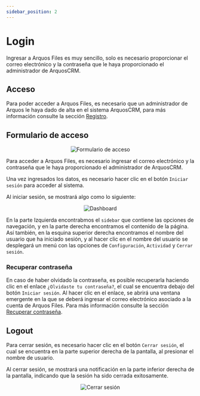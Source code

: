 ```yaml
---
sidebar_position: 2
---
```


# Login

Ingresar a Arquos Files es muy sencillo, solo es necesario proporcionar el correo electrónico y la contraseña que le haya proporcionado el administrador de ArquosCRM.

## Acceso

Para poder acceder a Arquos Files, es necesario que un administrador de Arquos le haya dado de alta en el sistema ArquosCRM, para más información consulte la sección [Registro](/docs/autenticacion/registro).

## Formulario de acceso

<div align="center">
  <img src="/img/arquos_files/Auth/login.png" alt="Formulario de acceso" />
</div>

Para acceder a Arquos Files, es necesario ingresar el correo electrónico y la contraseña que le haya proporcionado el administrador de ArquosCRM.

Una vez ingresados los datos, es necesario hacer clic en el botón `Iniciar sesión` para acceder al sistema.

Al iniciar sesión, se mostrará algo como lo siguiente:

<div align="center">
  <img src="/img/arquos_files/Landing-Pages/landing-page-with-session.png" alt="Dashboard" />
</div>

En la parte Izquierda encontrabmos el `sidebar` que contiene las opciones de navegación, y en la parte derecha encontramos el contenido de la página. Así también, en la esquina superior derecha encontramos el nombre del usuario que ha iniciado sesión, y al hacer clic en el nombre del usuario se desplegará un menú con las opciones de `Configuración`, `Actividad` y `Cerrar sesión`.

### Recuperar contraseña

En caso de haber olvidado la contraseña, es posible recuperarla haciendo clic en el enlace `¿Olvidaste tu contraseña?`, el cual se encuentra debajo del botón `Iniciar sesión`. Al hacer clic en el enlace, se abrirá una ventana emergente en la que se deberá ingresar el correo electrónico asociado a la cuenta de Arquos Files. Para más información consulte la sección [Recuperar contraseña](/docs/autenticacion/recuperar-contrasena).

## Logout

Para cerrar sesión, es necesario hacer clic en el botón `Cerrar sesión`, el cual se encuentra en la parte superior derecha de la pantalla, al presionar el nombre de usuario.

Al cerrar sesión, se mostrará una notificación en la parte inferior derecha de la pantalla, indicando que la sesión ha sido cerrada exitosamente.

<div align="center">
  <img src="/img/arquos_files/Auth/logout-toast-notification.png" alt="Cerrar sesión" />
</div>

